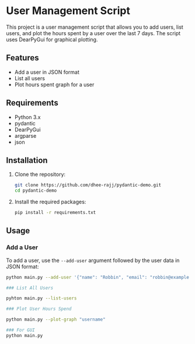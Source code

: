 # User Management Script

This project is a user management script that allows you to add users, list users, and plot the hours spent by a user over the last 7 days. The script uses DearPyGui for graphical plotting.

## Features

- Add a user in JSON format
- List all users
- Plot hours spent graph for a user

## Requirements

- Python 3.x
- pydantic
- DearPyGui
- argparse
- json

## Installation

1. Clone the repository:
    ```sh
    git clone https://github.com/dhee-rajj/pydantic-demo.git
    cd pydantic-demo
    ```

2. Install the required packages:
    ```sh
    pip install -r requirements.txt
    ```
## Usage

### Add a User

To add a user, use the `--add-user` argument followed by the user data in JSON format:
```sh
python main.py --add-user '{"name": "Robbin", "email": "robbin@example.com", "password": "securepassword", "address": "123 Main St", "mobileno": "1234567890", "account_type": "free", "hours_spent": [1, 2, 3, 4, 5, 6, 7]}'

### List All Users

pyhton main.py --list-users

### Plot User Hours Spend

python main.py --plot-graph "username"

### For GUI
python main.py

